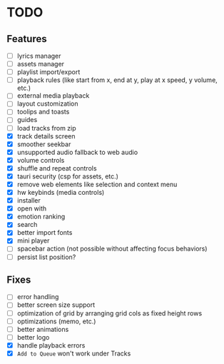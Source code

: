 # TODO

## Features

- [ ] lyrics manager
- [ ] assets manager
- [ ] playlist import/export
- [ ] playback rules (like start from x, end at y, play at x speed, y volume, etc.)
- [ ] external media playback
- [ ] layout customization
- [ ] toolips and toasts
- [ ] guides
- [ ] load tracks from zip
- [x] track details screen
- [x] smoother seekbar
- [x] unsupported audio fallback to web audio
- [x] volume controls
- [x] shuffle and repeat controls
- [x] tauri security (csp for assets, etc.)
- [x] remove web elements like selection and context menu
- [x] hw keybinds (media controls)
- [x] installer
- [x] open with
- [x] emotion ranking
- [x] search
- [x] better import fonts
- [x] mini player
- [ ] spacebar action (not possible without affecting focus behaviors)
- [ ] persist list position?

## Fixes

- [ ] error handling
- [ ] better screen size support
- [ ] optimization of grid by arranging grid cols as fixed height rows
- [ ] optimizations (memo, etc.)
- [ ] better animations
- [ ] better logo
- [x] handle playback errors
- [x] `Add to Queue` won't work under Tracks
